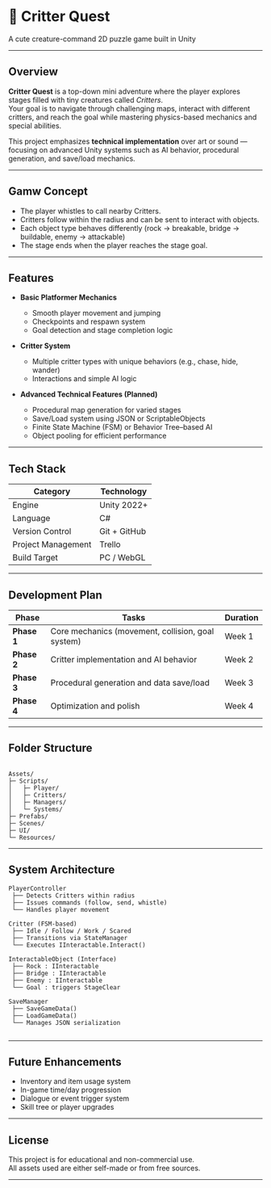 # 🐾 Critter Quest  
A cute creature-command 2D puzzle game built in Unity  

---

## Overview  
**Critter Quest** is a top-down mini adventure where the player explores stages filled with tiny creatures called *Critters*.  
Your goal is to navigate through challenging maps, interact with different critters, and reach the goal while mastering physics-based mechanics and special abilities.  

This project emphasizes **technical implementation** over art or sound — focusing on advanced Unity systems such as AI behavior, procedural generation, and save/load mechanics.

---

## Gamw Concept
- The player whistles to call nearby Critters.
- Critters follow within the radius and can be sent to interact with objects.
- Each object type behaves differently (rock -> breakable, bridge -> buildable, enemy -> attackable)
- The stage ends when the player reaches the stage goal.

---
## Features  

- **Basic Platformer Mechanics**  
  - Smooth player movement and jumping  
  - Checkpoints and respawn system  
  - Goal detection and stage completion logic  

- **Critter System**  
  - Multiple critter types with unique behaviors (e.g., chase, hide, wander)  
  - Interactions and simple AI logic  

- **Advanced Technical Features (Planned)**  
  - Procedural map generation for varied stages  
  - Save/Load system using JSON or ScriptableObjects  
  - Finite State Machine (FSM) or Behavior Tree–based AI  
  - Object pooling for efficient performance  

---

## Tech Stack  

| Category | Technology |
|-----------|-------------|
| Engine | Unity 2022+ |
| Language | C# |
| Version Control | Git + GitHub |
| Project Management | Trello |
| Build Target | PC / WebGL |

---

## Development Plan  

| Phase | Tasks | Duration |
|-------|--------|-----------|
| **Phase 1** | Core mechanics (movement, collision, goal system) | Week 1 |
| **Phase 2** | Critter implementation and AI behavior | Week 2 |
| **Phase 3** | Procedural generation and data save/load | Week 3 |
| **Phase 4** | Optimization and polish | Week 4 |

---

## Folder Structure  

```

Assets/
├─ Scripts/
│   ├─ Player/
│   ├─ Critters/
│   ├─ Managers/
│   └─ Systems/
├─ Prefabs/
├─ Scenes/
├─ UI/
└─ Resources/

```

---
## System Architecture

```
PlayerController
 ├── Detects Critters within radius
 ├── Issues commands (follow, send, whistle)
 └── Handles player movement

Critter (FSM-based)
 ├── Idle / Follow / Work / Scared
 ├── Transitions via StateManager
 └── Executes IInteractable.Interact()

InteractableObject (Interface)
 ├── Rock : IInteractable
 ├── Bridge : IInteractable
 ├── Enemy : IInteractable
 └── Goal : triggers StageClear

SaveManager
 ├── SaveGameData()
 ├── LoadGameData()
 └── Manages JSON serialization
 
```
---

## Future Enhancements  

- Inventory and item usage system  
- In-game time/day progression  
- Dialogue or event trigger system  
- Skill tree or player upgrades  


---

## License  
This project is for educational and non-commercial use.  
All assets used are either self-made or from free sources.

---
